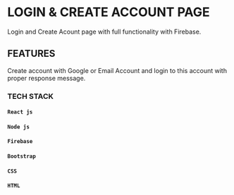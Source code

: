 # LOGIN & CREATE ACCOUNT PAGE
Login and Create Acount page with full functionality with Firebase.
## FEATURES
Create account with Google or Email Account and login to this account with proper response message.
### TECH STACK
#### `React js`
#### `Node js`
#### `Firebase`
#### `Bootstrap`
#### `CSS`
#### `HTML`
